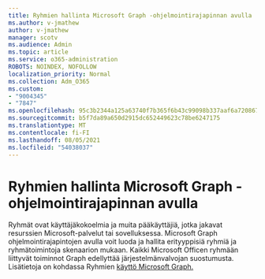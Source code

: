 ```yaml
---
title: Ryhmien hallinta Microsoft Graph -ohjelmointirajapinnan avulla
ms.author: v-jmathew
author: v-jmathew
manager: scotv
ms.audience: Admin
ms.topic: article
ms.service: o365-administration
ROBOTS: NOINDEX, NOFOLLOW
localization_priority: Normal
ms.collection: Adm_O365
ms.custom:
- "9004345"
- "7847"
ms.openlocfilehash: 95c3b2344a125a63740f7b365f6b43c99098b337aaf6a72086786ce6a7cb505d
ms.sourcegitcommit: b5f7da89a650d2915dc652449623c78be6247175
ms.translationtype: MT
ms.contentlocale: fi-FI
ms.lasthandoff: 08/05/2021
ms.locfileid: "54038037"
---
```

# <a name="use-microsoft-graph-api-to-manage-groups"></a>Ryhmien hallinta Microsoft Graph -ohjelmointirajapinnan avulla

Ryhmät ovat käyttäjäkokoelmia ja muita pääkäyttäjiä, jotka jakavat resurssien Microsoft-palvelut tai sovelluksessa. Microsoft Graph ohjelmointirajapintojen avulla voit luoda ja hallita erityyppisiä ryhmiä ja ryhmätoimintoja skenaarion mukaan. Kaikki Microsoft Officen ryhmään liittyvät toiminnot Graph edellyttää järjestelmänvalvojan suostumusta. Lisätietoja on kohdassa Ryhmien [käyttö Microsoft Graph.](https://docs.microsoft.com/graph/api/resources/groups-overview)
